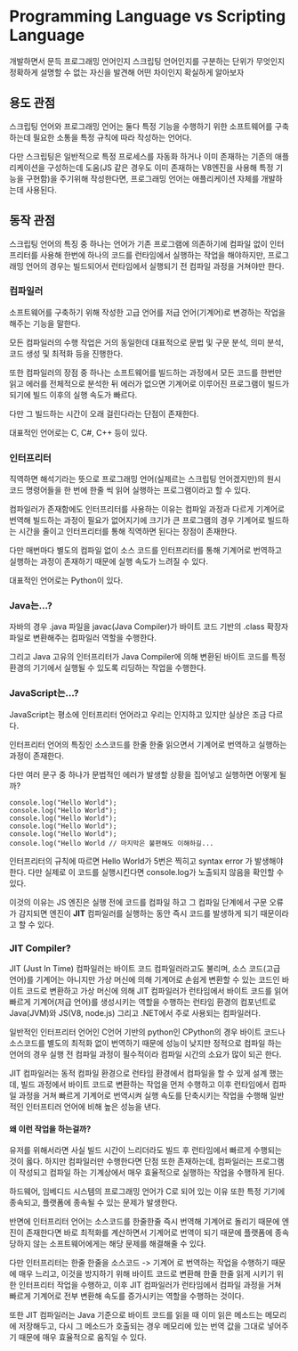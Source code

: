 # Programming Language vs Scripting Language

개발하면서 문득 프로그래밍 언어인지 스크립팅 언어인지를 구분하는 단위가 무엇인지 정확하게 설명할 수 없는 자신을 발견해 어떤 차이인지 확실하게 알아보자

## 용도 관점

스크립팅 언어와 프로그래밍 언어는 둘다 특정 기능을 수행하기 위한 소프트웨어를 구축하는데 필요한 소통을 특정 규칙에 따라 작성하는 언어다.

다만 스크립팅은 일반적으로 특정 프로세스를 자동화 하거나 이미 존재하는 기존의 애플리케이션을 구성하는데 도움(JS 같은 경우도 이미 존재하는 V8엔진을 사용해 특정 기능을 구현함)을 주기위해 작성한다면, 프로그래밍 언어는 애플리케이션 자체를 개발하는데 사용된다.

## 동작 관점

스크립팅 언어의 특징 중 하나는 언어가 기존 프로그램에 의존하기에 컴파일 없이 인터프리터를 사용해 한번에 하나의 코드를 런타임에서 실행하는 작업을 해야하지만, 프로그래밍 언어의 경우는 빌드되어서 런타임에서 실행되기 전 컴파일 과정을 거쳐야만 한다.

### 컴파일러

소프트웨어를 구축하기 위해 작성한 고급 언어를 저급 언어(기계어)로 변경하는 작업을 해주는 기능을 말한다.

모든 컴파일러의 수행 작업은 거의 동일한데 대표적으로 문법 및 구문 분석, 의미 분석, 코드 생성 및 최적화 등을 진행한다.

또한 컴파일러의 장점 중 하나는 소프트웨어를 빌드하는 과정에서 모든 코드를 한번만 읽고 에러를 전체적으로 분석한 뒤 에러가 없으면 기계어로 이루어진 프로그램이 빌드가 되기에 빌드 이후의 실행 속도가 빠르다.

다만 그 빌드하는 시간이 오래 걸린다라는 단점이 존재한다.

대표적인 언어로는 C, C#, C++ 등이 있다.

### 인터프리터

직역하면 해석기라는 뜻으로 프로그래밍 언어(실제르는 스크립팅 언어겠지만)의 원시 코드 명령어들을 한 번에 한줄 씩 읽어 실행하는 프로그램이라고 할 수 있다.

컴파일러가 존재함에도 인터프리터를 사용하는 이유는 컴파일 과정과 다르게 기계어로 번역해 빌드하는 과정이 필요가 없어지기에 크기가 큰 프로그램의 경우 기계어로 빌드하는 시간을 줄이고 인터프리터를 통해 직역하면 된다는 장점이 존재한다.

다만 매번마다 별도의 컴파일 없이 소스 코드를 인터프리터를 통해 기계어로 번역하고 실행하는 과정이 존재하기 때문에 실행 속도가 느려질 수 있다.

대표적인 언어로는 Python이 있다.

### Java는...?

자바의 경우 .java 파일을 javac(Java Compiler)가 바이트 코드 기반의 .class 확장자 파일로 변환해주는 컴파일러 역할을 수행한다.

그리고 Java 고유의 인터프리터가 Java Compiler에 의해 변환된 바이트 코드를 특정 환경의 기기에서 실행될 수 있도록 리딩하는 작업을 수행한다.

### JavaScript는...?

JavaScript는 평소에 인터프리터 언어라고 우리는 인지하고 있지만 실상은 조금 다르다.

인터프리터 언어의 특징인 소스코드를 한줄 한줄 읽으면서 기계어로 번역하고 실행하는 과정이 존재한다.

다만 여러 문구 중 하나가 문법적인 에러가 발생할 상황을 집어넣고 실행하면 어떻게 될까?

```
console.log("Hello World");
console.log("Hello World");
console.log("Hello World");
console.log("Hello World");
console.log("Hello World");
console.log("Hello World // 마지막은 불편해도 이해하길...
```

인터프리터의 규칙에 따르면 Hello World가 5번은 찍히고 syntax error 가 발생해야 한다. 다만 실제로 이 코드를 실행시킨다면 console.log가 노출되지 않음을 확인할 수 있다.

이것의 이유는 JS 엔진은 실행 전에 코드를 컴파일 하고 그 컴파일 단계에서 구문 오류가 감지되면 엔진이 **JIT** 컴파일러를 실행하는 동안 즉시 코드를 발생하게 되기 때문이라고 할 수 있다.

### JIT Compiler?

JIT (Just In Time) 컴파일러는 바이트 코드 컴파일러라고도 불리며, 소스 코드(고급 언어)를 기계어는 아니지만 가상 머신에 의해 기계어로 손쉽게 변환할 수 있는 코드인 바이트 코드로 변환하고 가상 머신에 의해 JIT 컴파일러가 런타임에서 바이트 코드를 읽어 빠르게 기계어(저급 언어)를 생성시키는 역할을 수행하는 런타임 환경의 컴포넌트로 Java(JVM)와 JS(V8, node.js) 그리고 .NET에서 주로 사용되는 컴파일러다.

일반적인 인터프리터 언어인 C언어 기반의 python인 CPython의 경우 바이트 코드나 소스코드를 별도의 최적화 없이 번역하기 때문에 성능이 낮지만 정적으로 컴파일 하는 언어의 경우 실행 전 컴파일 과정이 필수적이라 컴파일 시간의 소요가 많이 되곤 한다.

JIT 컴파일러는 동적 컴파일 환경으로 런타임 환경에서 컴파일을 할 수 있게 설계 했는데, 빌드 과정에서 바이트 코드로 변환하는 작업을 먼저 수행하고 이후 런타임에서 컴파일 과정을 거쳐 빠르게 기계어로 번역시켜 실행 속도를 단축시키는 작업을 수행해 일반적인 인터프티러 언어에 비해 높은 성능을 낸다.

#### 왜 이런 작업을 하는걸까?

유저를 위해서라면 사실 빌드 시간이 느리더라도 빌드 후 런타임에서 빠르게 수행되는 것이 옳다. 하지만 컴파일러만 수행한다면 단점 또한 존재하는데, 컴파일러는 프로그램이 작성되고 컴파일 하는 기계상에서 매우 효율적으로 실행하는 작업을 수행하게 된다.

하드웨어, 임베디드 시스템의 프로그래밍 언어가 C로 되어 있는 이유 또한 특정 기기에 종속되고, 플랫폼에 종속될 수 있는 문제가 발생한다.

반면에 인터프리터 언어는 소스코드를 한줄한줄 즉시 번역해 기계어로 돌리기 때문에 엔진이 존재한다면 바로 최적화를 계산하면서 기계어로 번역이 되기 때문에 플랫폼에 종속당하지 않는 소프트웨어에게는 해당 문제를 해결해줄 수 있다.

다만 인터프리터는 한줄 한줄을 소스코드 -> 기계어 로 번역하는 작업을 수행하기 때문에 매우 느리고, 이것을 방지하기 위해 바이트 코드로 변환해 한줄 한줄 읽게 시키기 위한 인터프리터 작업을 수행하고, 이후 JIT 컴파일러가 런타임에서 컴파일 과정을 거쳐 빠르게 기계어로 전부 변환해 속도를 증가시키는 역할을 수행하는 것이다.

또한 JIT 컴파일러는 Java 기준으로 바이트 코드를 읽을 때 이미 읽은 메소드는 메모리에 저장해두고, 다시 그 메소드가 호출되는 경우 메모리에 있는 번역 값을 그대로 넣어주기 때문에 매우 효율적으로 움직일 수 있다.

